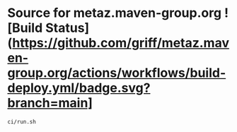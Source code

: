 # Source for metaz.maven-group.org ![Build Status](https://github.com/griff/metaz.maven-group.org/actions/workflows/build-deploy.yml/badge.svg?branch=main]

```
ci/run.sh
```
